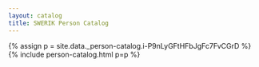 ```yaml
---
layout: catalog
title: SWERIK Person Catalog
---
```

{% assign p = site.data._person-catalog.i-P9nLyGFtHFbJgFc7FvCGrD %}
{% include person-catalog.html p=p %}

